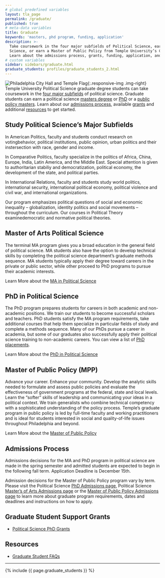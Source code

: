 ```yaml
---
# global predefined variables
layout: tla_page
permalink: /graduate/
published: true
# meta-data variables
title: Graduate
keywords: 'masters, phd program, funding, application'
description: >-
  Take coursework in the four major subfields of Political Science, earn your MA or PhD in Political
  Science, or earn a Master of Public Policy from Temple University’s College of Liberal Arts.
  Learn about the admissions process, grants, funding, application, and our resources.
# custom variables
sidebar: sidebars/graduate.html
graduate_students: profiles/graduate_students_2.html
---
```

![Philadelphia City Hall and Temple Flag]({{site.baseurl}}/media/Temple-Flag-and-City-Hall.jpg){:.responsive-img .img-right}
Temple University Political Science graduate degree students can take coursework in the [four major subfields](#study-political-sciences-four-major-subfields) of political science. Graduate students can earn a political science [masters degree](#master-of-arts-in-political-science) or [PhD](#phd-in-political-science) or a [public policy masters](#master-of-public-policy-mpp). Learn about our [admissions process](#admissions-process), available [grants](#graduate-student-support-grants) and additional [resources](#resources) to get started.

## Study Political Science’s Major Subfields
In American Politics, faculty and students conduct research on votingbehavior, political institutions, public opinion, urban politics and their instersection with race, gender and income.

In Comparative Politics, faculty specialize in the politics of Africa, China, Europe, India, Latin America, and the Middle East. Special attention is given to authoritarian stabiliy and democratization, political economy, the development of the state, and political parties. 

In International Relations, faculty and students study world politics, international security, international political economy, political violence and civil war, and international organizations.

Our program emphasizes political questions of social and economic inequality – globalization, identity politics and social movements – throughout the curriculum. Our courses in Political Theory examinedemocratic and normative political theories. 

## Master of Arts Political Science
The terminal MA program gives you a broad education in the general field of political science. MA students also have the option to develop technical skills by completing the political science department’s graduate methods sequence. MA students typically apply their degree toward careers in the private or public sector, while other proceed to PhD programs to pursue their academic interests.

Learn More about the [MA in Political Science](https://www.temple.edu/academics/degree-programs/political-science-ma-la-pols-ma/)

## PhD in Political Science
The PhD program prepares students for careers in both academic and non-academic positions. We train our students to become successful scholars and teachers. PhD students satisfy the MA program requirements, take additional courses that help them specialize in particular fields of study and complete a methods sequence. Many of our PhDs pursue a career in academia, but some of our graduates also successfully apply their political science training to non-academic careers. You can view a list of [PhD placements](https://drive.google.com/file/d/1HoyBwbDqhFo24YUwWm9dVPuV0s6oMdgK/view?usp=sharing).

Learn More about the [PhD in Political Science](https://www.temple.edu/academics/degree-programs/political-science-phd-la-pols-phd)

## Master of Public Policy (MPP)
Advance your career. Enhance your community. Develop the analytic skills needed to formulate and assess public policies and evaluate the effectiveness of government programs at the federal, state and local levels. Learn the “softer” skills of leadership and communicating your ideas in a political context. We train generalists who combine technical competency with a sophisticated understanding of the policy process. Temple’s graduate program in public policy is led by full-time faculty and working practitioners and is ideal for students interested in social and quality-of-life issues throughout Philadelphia and beyond.

Learn More about the [Master of Public Policy](https://www.cla.temple.edu/public-policy/graduate/)

## Admissions Process
Admissions decisions for the MA and PhD program in political science are made in the spring semester and admitted students are expected to begin in the following fall term. Application Deadline is December 15th. 

Admission decisions for the Master of Public Policy program vary by term. Please visit the Political Science [PhD Admissions page](https://www.temple.edu/academics/degree-programs/political-science-phd-la-pols-phd), Political Science [Master’s of Arts Admissions page](https://www.temple.edu/academics/degree-programs/political-science-ma-la-pols-ma/) or the [Master of Public Policy Admissions page](https://www.temple.edu/academics/degree-programs/public-policy-mpp-la-ppol-mpp/cla-public-policy-mpp-admissions) to learn more about graduate program requirements, dates and deadlines and instructions on how to apply.

## Graduate Student Support Grants
- [Political Science PhD Grants](https://www.temple.edu/academics/degree-programs/political-science-phd-la-pols-phd/cla-political-science-phd-scholarships-financial-aid)

## Resources
- [Graduate Student FAQs](https://liberalarts.temple.edu/sites/liberalarts/files/PolySci%20Graduate%20Frequently%20Asked%20Questions.pdf)

___

{% include {{ page.graduate_students }} %}
